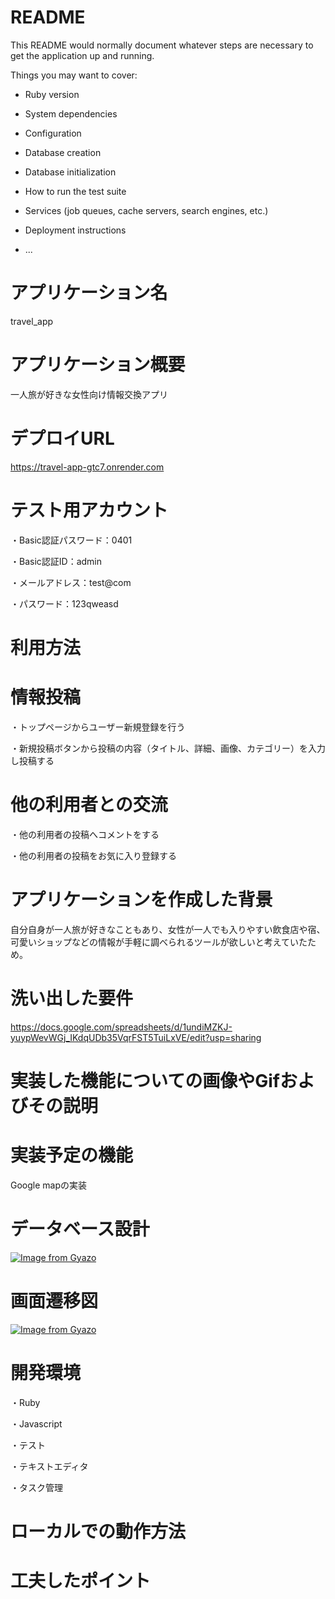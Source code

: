 # README

This README would normally document whatever steps are necessary to get the
application up and running.

Things you may want to cover:

* Ruby version

* System dependencies

* Configuration

* Database creation

* Database initialization

* How to run the test suite

* Services (job queues, cache servers, search engines, etc.)

* Deployment instructions

* ...

# アプリケーション名
 travel_app
# アプリケーション概要
 一人旅が好きな女性向け情報交換アプリ
# デプロイURL
 https://travel-app-gtc7.onrender.com
# テスト用アカウント
 ・Basic認証パスワード：0401

 ・Basic認証ID：admin
  
 ・メールアドレス：test@com
  
 ・パスワード：123qweasd
# 利用方法
 # 情報投稿
 ・トップページからユーザー新規登録を行う
 
 ・新規投稿ボタンから投稿の内容（タイトル、詳細、画像、カテゴリー）を入力し投稿する
 
# 他の利用者との交流
 ・他の利用者の投稿へコメントをする
 
 ・他の利用者の投稿をお気に入り登録する

# アプリケーションを作成した背景
 自分自身が一人旅が好きなこともあり、女性が一人でも入りやすい飲食店や宿、可愛いショップなどの情報が手軽に調べられるツールが欲しいと考えていたため。
# 洗い出した要件
 https://docs.google.com/spreadsheets/d/1undiMZKJ-yuypWevWGj_IKdqUDb35VqrFST5TuiLxVE/edit?usp=sharing
# 実装した機能についての画像やGifおよびその説明

# 実装予定の機能
 Google mapの実装
# データベース設計
 [![Image from Gyazo](https://i.gyazo.com/c5ae02ca546e6ed35a30b6ac9bd2e496.png)](https://gyazo.com/c5ae02ca546e6ed35a30b6ac9bd2e496)
# 画面遷移図
 [![Image from Gyazo](https://i.gyazo.com/de57cbb8e5d3551c14afb9b4e0792eff.png)](https://gyazo.com/de57cbb8e5d3551c14afb9b4e0792eff)
# 開発環境
 ・Ruby

 ・Javascript

 ・テスト

 ・テキストエディタ

 ・タスク管理
# ローカルでの動作方法
 
# 工夫したポイント

